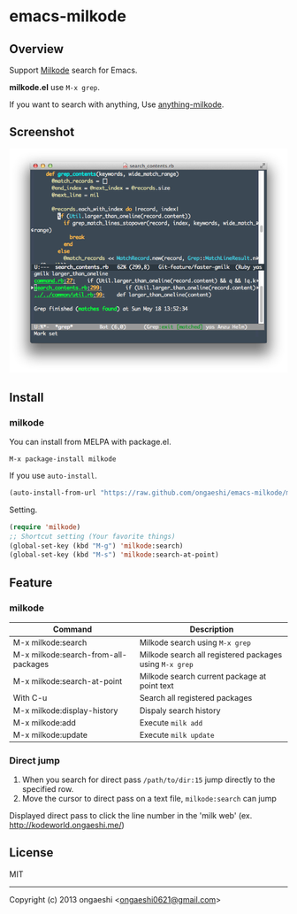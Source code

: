 emacs-milkode
=================

Overview
------------

Support [Milkode](https://github.com/ongaeshi/milkode) search for Emacs.

**milkode.el** use `M-x grep`.

If you want to search with anything, Use [anything-milkode](https://github.com/ongaeshi/anything-milkode).

Screenshot
------------

![emacs-milkode](./images/emacs-milkode-01.png)

Install
------------

### milkode

You can install from MELPA with package.el.

```
M-x package-install milkode
```

If you use `auto-install`.

```emacs-lisp:install.el
(auto-install-from-url "https://raw.github.com/ongaeshi/emacs-milkode/master/milkode.el")
```

Setting.

```emacs-lisp:~/.emacs.d/init.el
(require 'milkode)
;; Shortcut setting (Your favorite things)
(global-set-key (kbd "M-g") 'milkode:search)
(global-set-key (kbd "M-s") 'milkode:search-at-point)
```

Feature
------------

### milkode

Command                              | Description
------------------------------------ | -------------------------------------
M-x milkode:search                   | Milkode search using `M-x grep`
M-x milkode:search-from-all-packages | Milkode search all registered packages using `M-x grep`
M-x milkode:search-at-point          | Milkode search current package at point text
With C-u                             | Search all registered packages
M-x milkode:display-history          | Dispaly search history
M-x milkode:add                      | Execute `milk add`
M-x milkode:update                   | Execute `milk update`

### Direct jump

1. When you search for direct pass `/path/to/dir:15` jump directly to the specified row.
1. Move the cursor to direct pass on a text file, `milkode:search` can jump

Displayed direct pass to click the line number in the 'milk web' (ex. http://kodeworld.ongaeshi.me/)

License
------------

MIT 

----
Copyright (c) 2013 ongaeshi <<ongaeshi0621@gmail.com>>

